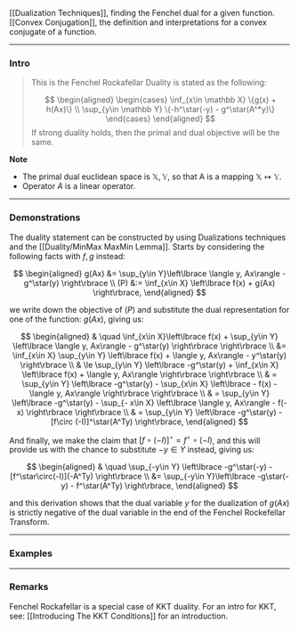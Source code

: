 [[Dualization Techniques]], finding the Fenchel dual for a given function. [[Convex Conjugation]], the definition and interpretations for a convex conjugate of a function. 


---
### **Intro**


> This is the Fenchel Rockafellar Duality is stated as the following: 
> 
> $$
> \begin{aligned}
>     \begin{cases}
>         \inf_{x\in \mathbb X} \{g(x) + h(Ax)\}
>         \\
>         \sup_{y\in \mathbb Y} \{-h^\star(-y) - g^\star(A^*y)\}
>     \end{cases}
> \end{aligned}
> $$
> If strong duality holds, then the primal and dual objective will be the same. 

**Note**

* The primal dual euclidean space is $\mathbb X, \mathbb Y$, so that A is a mapping $\mathbb X \mapsto \mathbb Y$. 
* Operator $A$ is a linear operator. 

---
### **Demonstrations**

The duality statement can be constructed by using Dualizations techniques and the [[Duality/MinMax MaxMin Lemma]]. Starts by considering the following facts with $f, g$ instead: 

$$
\begin{aligned}
    g(Ax) &= 
    \sup_{y\in Y}\left\lbrace
       \langle y, Ax\rangle - g^\star(y)
    \right\rbrace
    \\
    (P) &:= 
    \inf_{x\in X}
    \left\lbrace
       f(x) + g(Ax)
    \right\rbrace, 
\end{aligned}
$$

we write down the objective of $(P)$ and substitute the dual representation for one of the function: $g(Ax)$, giving us: 

$$
\begin{aligned}
    & \quad \inf_{x\in X}\left\lbrace
       f(x) + \sup_{y\in Y}
       \left\lbrace
          \langle y, Ax\rangle - g^\star(y)
       \right\rbrace
    \right\rbrace
    \\
    &= 
    \inf_{x\in X}
    \sup_{y\in Y}
    \left\lbrace
        f(x) + \langle y, Ax\rangle - y^\star(y)
    \right\rbrace
    \\
    & \le 
    \sup_{y\in Y}
    \left\lbrace
        -g^\star(y)
        + 
        \inf_{x\in X}
        \left\lbrace
            f(x) + \langle y, Ax\rangle
        \right\rbrace
    \right\rbrace
    \\
    & = 
    \sup_{y\in Y}
    \left\lbrace
        -g^\star(y)
        - 
        \sup_{x\in X}
        \left\lbrace
            - f(x) - \langle y, Ax\rangle 
        \right\rbrace
    \right\rbrace
    \\
    & = 
    \sup_{y\in Y}
    \left\lbrace
        -g^\star(y)
        - 
        \sup_{- x\in X}
        \left\lbrace
            \langle y, Ax\rangle - f(-x)
        \right\rbrace
    \right\rbrace
    \\
    & = 
    \sup_{y\in Y}
    \left\lbrace
        -g^\star(y) - 
        [f\circ (-I)]^\star(A^Ty)
    \right\rbrace, 
\end{aligned}
$$

And finally, we make the claim that $[f\circ (-I)]^\star = f^\star \circ(-I)$, and this will provide us with the chance to substitute $-y\in Y$ instead, giving us: 

$$
\begin{aligned}
    & \quad \sup_{-y\in Y} \left\lbrace
        -g^\star(-y) - [f^\star\circ(-I)](-A^Ty)
    \right\rbrace
    \\
    &= 
    \sup_{-y\in Y}\left\lbrace
        -g\star(-y) - f^\star(A^Ty)
    \right\rbrace, 
\end{aligned}
$$

and this derivation shows that the dual variable $y$ for the dualization of $g(Ax)$ is strictly negative of the dual variable in the end of the Fenchel Rockefellar Transform. 

---
### **Examples**


---
### **Remarks**

Fenchel Rockafellar is a special case of KKT duality. For an intro for KKT, see: [[Introducing The KKT Conditions]] for an introduction. 